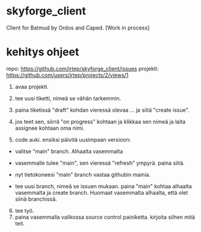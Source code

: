 # skyforge_client
Client for Batmud by Ordos and Caped. [Work in process]

# kehitys ohjeet

repo: https://github.com/irtep/skyforge_client/issues
projekti: https://github.com/users/irtep/projects/2/views/1

1. avaa projekti.
2. tee uusi tiketti, nimeä se vähän tarkemmin.
3. paina tiketissä "draft" kohdan vieressä olevaa ... ja siitä "create issue".
4. jos teet sen, siirrä "on progress" kohtaan ja klikkaa sen nimeä ja laita assignee kohtaan oma nimi.

5. code auki. ensiksi päivitä uusimpaan versioon:
- valitse "main" branch. Alhaalta vasemmalta
- vasemmalle tulee "main", sen vieressä "refresh" ympyrä. paina siitä.
- nyt tietokoneesi "main" branch vastaa githubin mainia.

- tee uusi branch, nimeä se issuen mukaan. paina "main" kohtaa alhaalta vasemmalta ja create branch. Huomaat vasemmalta alhaalta, että olet siinä branchissä.

6. tee työ.
7. paina vasemmalla valikossa source control painiketta. kirjoita siihen mitä teit.

